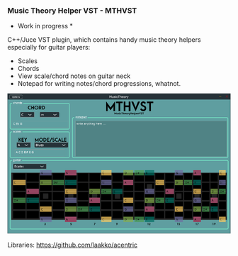 ### Music Theory Helper VST - MTHVST 

* Work in progress *

C++/Juce VST plugin, which contains handy music theory helpers especially for guitar players: 
- Scales
- Chords
- View scale/chord notes on guitar neck
- Notepad for writing notes/chord progressions, whatnot.


![sc](/screenshot.PNG)  

Libraries:
https://github.com/laakko/acentric
